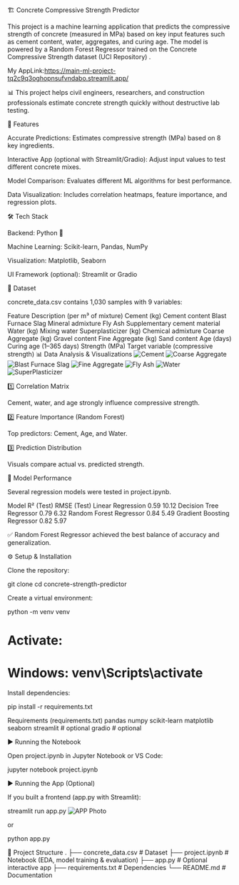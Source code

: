 🏗️ Concrete Compressive Strength Predictor

This project is a machine learning application that predicts the compressive strength of concrete (measured in MPa) based on key input features such as cement content, water, aggregates, and curing age.
The model is powered by a Random Forest Regressor trained on the Concrete Compressive Strength dataset (UCI Repository)
.


My AppLink:https://main-ml-project-tq2c9q3oghopnsufvndabo.streamlit.app/


📊 This project helps civil engineers, researchers, and construction professionals estimate concrete strength quickly without destructive lab testing.

🚀 Features

Accurate Predictions: Estimates compressive strength (MPa) based on 8 key ingredients.

Interactive App (optional with Streamlit/Gradio): Adjust input values to test different concrete mixes.

Model Comparison: Evaluates different ML algorithms for best performance.

Data Visualization: Includes correlation heatmaps, feature importance, and regression plots.

🛠️ Tech Stack

Backend: Python 🐍

Machine Learning: Scikit-learn, Pandas, NumPy

Visualization: Matplotlib, Seaborn

UI Framework (optional): Streamlit or Gradio

📂 Dataset

concrete_data.csv contains 1,030 samples with 9 variables:

Feature	Description (per m³ of mixture)
Cement (kg)	Cement content
Blast Furnace Slag	Mineral admixture
Fly Ash	Supplementary cement material
Water (kg)	Mixing water
Superplasticizer (kg)	Chemical admixture
Coarse Aggregate (kg)	Gravel content
Fine Aggregate (kg)	Sand content
Age (days)	Curing age (1–365 days)
Strength (MPa)	Target variable (compressive strength)
📊 Data Analysis & Visualizations
![Cement](output.png)
![Coarse Aggregate](output2.png)
![Blast Furnace Slag](output1.png)
![Fine Aggregate](output3.png)
![Fly Ash](output4.png)
![Water](output5.png)
![SuperPlasticizer](output7.png)

1️⃣ Correlation Matrix

Cement, water, and age strongly influence compressive strength.

2️⃣ Feature Importance (Random Forest)

Top predictors: Cement, Age, and Water.

3️⃣ Prediction Distribution

Visuals compare actual vs. predicted strength.

🤖 Model Performance

Several regression models were tested in project.ipynb.

Model                     R² (Test)	RMSE (Test)
Linear Regression          	0.59	   10.12
Decision Tree Regressor	    0.79	   6.32
Random Forest Regressor	    0.84	   5.49
Gradient Boosting Regressor	0.82	   5.97

✅ Random Forest Regressor achieved the best balance of accuracy and generalization.

⚙️ Setup & Installation

Clone the repository:

git clone <your-repo-link>
cd concrete-strength-predictor


Create a virtual environment:

python -m venv venv
# Activate:
# Windows: venv\Scripts\activate


Install dependencies:

pip install -r requirements.txt

Requirements (requirements.txt)
pandas
numpy
scikit-learn
matplotlib
seaborn
streamlit   # optional
gradio      # optional

▶️ Running the Notebook

Open project.ipynb in Jupyter Notebook or VS Code:

jupyter notebook project.ipynb

▶️ Running the App (Optional)

If you built a frontend (app.py with Streamlit):

streamlit run app.py
![APP Photo](appscreenshot.png)


or

python app.py

📁 Project Structure
.
├── concrete_data.csv       # Dataset
├── project.ipynb           # Notebook (EDA, model training & evaluation)
├── app.py                  # Optional interactive app
├── requirements.txt        # Dependencies
└── README.md               # Documentation
